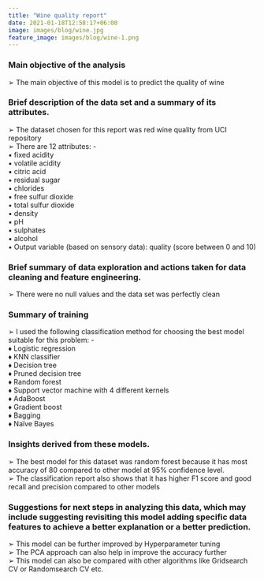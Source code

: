 ```yaml
---
title: "Wine quality report"
date: 2021-01-18T12:58:17+06:00
image: images/blog/wine.jpg
feature_image: images/blog/wine-1.png
---
```

### Main objective of the analysis
➢ The main objective of this model is to predict the quality of wine
### Brief description of the data set and a summary of its attributes.
➢ The dataset chosen for this report was red wine quality from UCI repository \
➢ There are 12 attributes: - \
▪ fixed acidity \
▪ volatile acidity \
▪ citric acid \
▪ residual sugar \
▪ chlorides \
▪ free sulfur dioxide \
▪ total sulfur dioxide \
▪ density \
▪ pH \
▪ sulphates \
▪ alcohol \
▪ Output variable (based on sensory data): quality (score between 0 and 10)
### Brief summary of data exploration and actions taken for data cleaning and feature engineering.
➢ There were no null values and the data set was perfectly clean
### Summary of training
➢ I used the following classification method for choosing the best model suitable for this
problem: - \
♦ Logistic regression \
♦ KNN classifier \
♦ Decision tree \
♦ Pruned decision tree \
♦ Random forest \
♦ Support vector machine with 4 different kernels \
♦ AdaBoost \
♦ Gradient boost \
♦ Bagging \
♦ Naïve Bayes
### Insights derived from these models.
➢ The best model for this dataset was random forest because it has most accuracy of 80
compared to other model at 95% confidence level. \
➢ The classification report also shows that it has higher F1 score and good recall and precision
compared to other models
### Suggestions for next steps in analyzing this data, which may include suggesting revisiting this model adding specific data features to achieve a better explanation or a better prediction.
➢ This model can be further improved by Hyperparameter tuning \
➢ The PCA approach can also help in improve the accuracy further \
➢ This model can also be compared with other algorithms like Gridsearch CV or Randomsearch CV etc.

